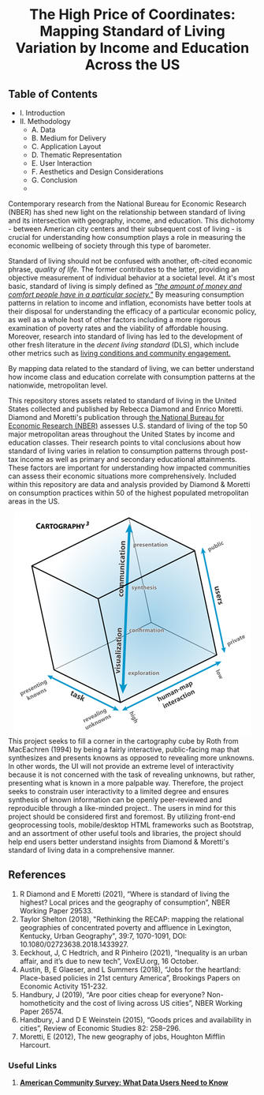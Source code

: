 # <center> The High Price of Coordinates: Mapping Standard of Living Variation by Income and Education Across the US </center>

## Table of Contents
* I. Introduction
* II. Methodology
  * A. Data
  * B. Medium for Delivery 
  * C. Application Layout
  * D. Thematic Representation
  * E. User Interaction
  * F. Aesthetics and Design Considerations
  * G. Conclusion
  * 
 </ul>
<p>Contemporary research from the National Bureau for Economic Research (NBER) has shed new light on the relationship between standard of living and its intersection with geography, income, and education. This dichotomy - between American city centers and their subsequent cost of living - is crucial for understanding how consumption plays a role in measuring the economic wellbeing of society through this type of barometer.</p>
<p> Standard of living should not be confused with another, oft-cited economic phrase, <i>quality of life.</i> The former contributes to the latter, providing an objective measurement of individual behavior at a societal level. At it's most basic, standard of living is simply defined as <a href="https://dictionary.cambridge.org/dictionary/english/standard-of-living"><i>"the amount of money and comfort people have in a particular society."</a></i> By measuring consumption patterns in relation to income and inflation, economists have better tools at their disposal for understanding the efficacy of a particular economic policy, as well as a whole host of other factors including a more rigorous examination of poverty rates and the viability of affordable housing. Moreover, research into standard of living has led to the development of other fresh literature in the <i>decent living standard</i> (DLS), which include other metrics such as <a href="https://www.ncbi.nlm.nih.gov/pmc/articles/PMC6013539/">living conditions and community engagement.</a> 
<p>By mapping data related to the standard of living, we can better understand how income class and education correlate with consumption patterns at the nationwide, metropolitan level. 

<p>This repository stores assets related to standard of living in the United States collected and published by Rebecca Diamond and Enrico Moretti. Diamond and Moretti's publication through <a href="chrome-extension://efaidnbmnnnibpcajpcglclefindmkaj/viewer.html?pdfurl=https%3A%2F%2Feml.berkeley.edu%2F~moretti%2Fconsumption.pdf&clen=1946340&chunk=true">the National Bureau for Economic Research (NBER)</a> assesses U.S. standard of living of the top 50 major metropolitan areas throughout the United States by income and education classes. Their research points to vital conclusions about how  standard of living varies in relation to consumption patterns through post-tax income as well as primary and secondary educational attainments. These factors are important for understanding how impacted communities can assess their economic situations more comprehensively. Included within this repository are data and analysis provided by Diamond & Moretti on consumption practices within 50 of the highest populated metropolitan areas in the US.

<center><img src="images/MacEachren1994.png" alt="Carto Cube Image"></center>
This project seeks to fill a corner in the cartography cube by Roth from MacEachren (1994) by being a fairly interactive, public-facing map that synthesizes and presents knowns as opposed to revealing more unknowns. In other words, the UI will not provide an extreme level of interactivity because it is not concerned with the task of revealing unknowns, but rather, presenting what is known in a more palpable way. Therefore, the project seeks to constrain user interactivity to a limited degree and ensures synthesis of known information can be openly peer-reviewed and reproducible through a like-minded project..
The users in mind for this project should be considered first and foremost. By utilizing front-end geoprocessing tools, mobile/desktop HTML frameworks such as Bootstrap, and an assortment of other useful tools and libraries, the project should help end users better understand insights from Diamond & Moretti's standard of living data in a comprehensive manner. 


## References
<ol> 
<li>R Diamond and E Moretti (2021), “Where is standard of living the highest? Local prices and the geography of consumption”, NBER Working Paper 29533.</li>
<li>Taylor Shelton (2018), "Rethinking the RECAP: mapping the relational geographies of concentrated poverty and affluence in Lexington, Kentucky, Urban Geography", 39:7, 1070-1091, DOI: 10.1080/02723638.2018.1433927.
</li>
<li>Eeckhout, J, C Hedtrich, and R Pinheiro (2021), “Inequality is an urban affair, and it’s due to new tech”, VoxEU.org, 16 October. 

<li>Austin, B, E Glaeser, and L Summers (2018), “Jobs for the heartland: Place-based policies in 21st century America”, Brookings Papers on Economic Activity 151-232.

<li>Handbury, J (2019), “Are poor cities cheap for everyone? Non-homotheticity and the cost of living across US cities”, NBER Working Paper 26574. 

<li>Handbury, J and D E Weinstein (2015), “Goods prices and availability in cities”, Review of Economic Studies 82: 258–296.

<li>Moretti, E (2012), The new geography of jobs, Houghton Mifflin Harcourt.
</ol>

### Useful Links
<ol>
<li><b><a href="https://www.census.gov/programs-surveys/acs/library/handbooks/geography.html">American Community Survey: What Data Users Need to Know</a>
<b>
